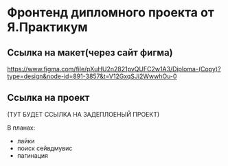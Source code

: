# Фронтенд дипломного проекта от Я.Практикум

## Ссылка на макет(через сайт фигма) 
https://www.figma.com/file/pXuHU2n2821pvQUFC2w1A3/Diploma-(Copy)?type=design&node-id=891-3857&t=V12GxqSJi2WwwhOu-0

## Ссылка на проект
(ТУТ БУДЕТ ССЫЛКА НА ЗАДЕПЛОЕНЫЙ ПРОЕКТ)

В планах:
* лайки
* поиск сейвдмувис
* пагинация